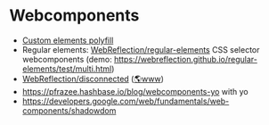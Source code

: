 # Webcomponents

- [Custom elements polyfill](https://github.com/ungap/custom-elements-builtin#custom-elements-with-builtin-extends)
- Regular elements: [WebReflection/regular-elements](https://github.com/WebReflection/regular-elements#regularelements) CSS selector webcomponents (demo: https://webreflection.github.io/regular-elements/test/multi.html)
- [WebReflection/disconnected](https://github.com/WebReflection/disconnected#disconnected) ([🌎www](https://webreflection.github.io/disconnected/test/))
- https://pfrazee.hashbase.io/blog/webcomponents-yo with yo
- https://developers.google.com/web/fundamentals/web-components/shadowdom
